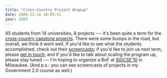 ```yaml
---
title: "Cross-Country Project Wrapup"
date: 2009-12-16 10:05:51
year: 2009
---
```

45 students from 14 universities, 8 projects --- it's been quite a term for the <a href="http://ucosp.wordpress.com">cross-country capstone projects</a>. There were some bumps in the road, but overall, we think it went well. If you'd like to see what the students accomplished, check out their <a href="http://ucosp.wordpress.com/category/screencast/">screencasts</a>; if you'd like to join us next term, please <a href="mailto:gvwilson@cs.utoronto.ca">get in touch</a>; and if you'd like to talk about scaling the program up, please stay tuned --- I'm hoping to organize a BoF at <a href="http://www.sigcse.org/sigcse2010/">SIGCSE'10</a> in Milwaukee. (And p.s.: you can see screencasts of projects in my Government 2.0 course as well.)
